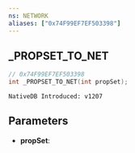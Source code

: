 ```yaml
---
ns: NETWORK
aliases: ["0x74F99EF7EF503398"]
---
```

## _PROPSET_TO_NET

```c
// 0x74F99EF7EF503398
int _PROPSET_TO_NET(int propSet);
```

```
NativeDB Introduced: v1207
```

## Parameters
* **propSet**:
